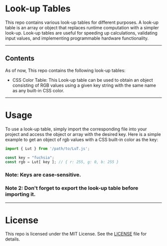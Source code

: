 # Look-up Tables

This repo contains various look-up tables for different purposes. A look-up table is an array or object that replaces runtime computation with a simpler look-up. Look-up tables are useful for speeding up calculations, validating input values, and implementing programmable hardware functionality.

<hr>

## Contents

As of now, This repo contains the following look-up tables:

- CSS Color Table: This Look-up table can be used to obtain an object consisting of RGB values using a given key string with the same name as any built-in CSS color.

<hr>

# Usage

To use a look-up table, simply import the corresponding file into your project and access the object or array with the desired key. Here is a simple example to get an object of rgb values with a CSS built-in color as the key:

```js
import { Lut } from '/path/to/LuT.js';

const key = "fuchsia";
const rgb = Lut[ key ]; // { r: 255, g: 0, b: 255 }
```

### Note: Keys are case-sensitive.
### Note 2: Don't forget to export the look-up table before importing it.

<hr>

# License
This repo is licensed under the MIT License. See the [LICENSE](LICENSE) file for details.